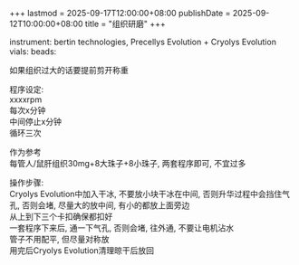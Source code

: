 +++
lastmod = 2025-09-17T12:00:00+08:00
publishDate = 2025-09-12T10:00:00+08:00
title = "组织研磨"
+++

instrument: bertin technologies, Precellys Evolution + Cryolys Evolution  
vials: 
beads: 

如果组织过大的话要提前剪开称重  

程序设定:  
xxxxrpm  
每次x分钟  
中间停止x分钟  
循环三次  

作为参考  
每管人/鼠肝组织30mg+8大珠子+8小珠子, 两套程序即可, 不宜过多  

操作步骤:  
Cryolys Evolution中加入干冰, 不要放小块干冰在中间, 否则升华过程中会挡住气孔, 否则会堵, 尽量大的放中间, 有小的都放上面旁边  
从上到下三个卡扣确保都扣好  
一套程序下来后, 通一下气孔, 否则会堵, 往外通, 不要让电机沾水  
管子不用配平, 但尽量对称放  
用完后Cryolys Evolution清理晾干后放回  
